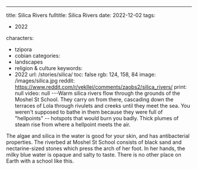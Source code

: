 ---
title: Silica Rivers
fulltitle: Silica Rivers
date: 2022-12-02
tags:
- 2022

characters:
- tzipora
- cobian
categories:
- landscapes
- religion & culture
keywords:
- 2022
url: /stories/silica/
toc: false
rgb: 124, 158, 84
image: /images/silica.jpg
reddit: https://www.reddit.com/r/vekllei/comments/zaobs2/silica_rivers/
print: null
video: null
---Warm silica rivers flow through the grounds of the Moshel St School. They carry on from there, cascading down the terraces of Lola through rivulets and creeks until they meet the sea. You weren't supposed to bathe in them because they were full of "hellpoints" -- hotspots that would burn you badly. Thick plumes of steam rise from where a hellpoint meets the air.

The algae and silica in the water is good for your skin, and has antibacterial properties. The riverbed at Moshel St School consists of black sand and nectarine-sized stones which press the arch of her foot. In her hands, the milky blue water is opaque and salty to taste. There is no other place on Earth with a school like this.
